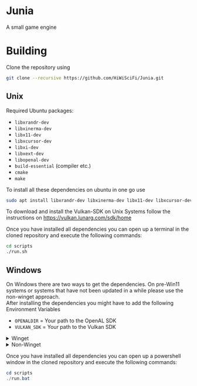 # Junia
A small game engine

# Building
Clone the repository using
```bash
git clone --recursive https://github.com/HiWiSciFi/Junia.git
```

## Unix
Required Ubuntu packages:
- `libxrandr-dev`
- `libxinerma-dev`
- `libx11-dev`
- `libxcursor-dev`
- `libxi-dev`
- `libxext-dev`
- `libopenal-dev`
- `build-essential` (compiler etc.)
- `cmake`
- `make`

To install all these dependencies on ubuntu in one go use
```bash
sudo apt install libxrandr-dev libxinerma-dev libx11-dev libxcursor-dev libxi-dev libxext-dev libopenal-dev cmake build-essential make
```

To download and install the Vulkan-SDK on Unix Systems follow the instructions on https://vulkan.lunarg.com/sdk/home<br>

Once you have installed all dependencies you can open up a terminal in the cloned repository and execute the following commands:
```bash
cd scripts
./run.sh
```

## Windows
On Windows there are two ways to get the dependencies. On pre-Win11 systems or systems that have not been updated in a while please use the non-winget approach.<br>
After installing the dependencies you might have to add the following Environment Variables
- `OPENALDIR` = Your path to the OpenAL SDK
- `VULKAN_SDK` = Your path to the Vulkan SDK

<details>
<summary>Winget</summary>

If you have winget available you can install dependencies easily using PowerShell.
```powershell
winget install cmake
winget install Microsoft.VisualStudio.2022.BuildTools
winget install KhronosGroup.VulkanSDK
winget install OpenAL.OpenAL
```

</details>

<details>
<summary>Non-Winget</summary>

Download and install the dependencies from the following sources by following the steps on each site:
- VisualStudio 2022 BuildTools: https://cmake.org/download/
- CMake: https://cmake.org/download/
- VulkanSDK: https://vulkan.lunarg.com/sdk/home
- OpenAL: https://www.openal.org/downloads/

</details>

Once you have installed all dependencies you can open up a powershell window in the cloned repository and execute the following commands:
```powershell
cd scripts
./run.bat
```
